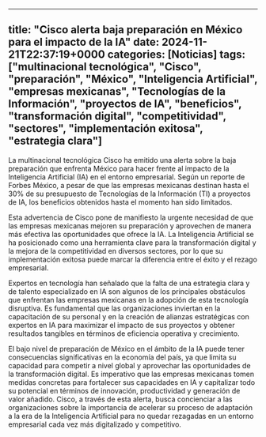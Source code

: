 
---
title: "Cisco alerta baja preparación en México para el impacto de la IA"
date: 2024-11-21T22:37:19+0000
categories: [Noticias]
tags: ["multinacional tecnológica", "Cisco", "preparación", "México", "Inteligencia Artificial", "empresas mexicanas", "Tecnologías de la Información", "proyectos de IA", "beneficios", "transformación digital", "competitividad", "sectores", "implementación exitosa", "estrategia clara"]
---

La multinacional tecnológica Cisco ha emitido una alerta sobre la baja preparación que enfrenta México para hacer frente al impacto de la Inteligencia Artificial (IA) en el entorno empresarial. Según un reporte de Forbes México, a pesar de que las empresas mexicanas destinan hasta el 30% de su presupuesto de Tecnologías de la Información (TI) a proyectos de IA, los beneficios obtenidos hasta el momento han sido limitados.

Esta advertencia de Cisco pone de manifiesto la urgente necesidad de que las empresas mexicanas mejoren su preparación y aprovechen de manera más efectiva las oportunidades que ofrece la IA. La Inteligencia Artificial se ha posicionado como una herramienta clave para la transformación digital y la mejora de la competitividad en diversos sectores, por lo que su implementación exitosa puede marcar la diferencia entre el éxito y el rezago empresarial.

Expertos en tecnología han señalado que la falta de una estrategia clara y de talento especializado en IA son algunos de los principales obstáculos que enfrentan las empresas mexicanas en la adopción de esta tecnología disruptiva. Es fundamental que las organizaciones inviertan en la capacitación de su personal y en la creación de alianzas estratégicas con expertos en IA para maximizar el impacto de sus proyectos y obtener resultados tangibles en términos de eficiencia operativa y crecimiento.

El bajo nivel de preparación de México en el ámbito de la IA puede tener consecuencias significativas en la economía del país, ya que limita su capacidad para competir a nivel global y aprovechar las oportunidades de la transformación digital. Es imperativo que las empresas mexicanas tomen medidas concretas para fortalecer sus capacidades en IA y capitalizar todo su potencial en términos de innovación, productividad y generación de valor añadido. Cisco, a través de esta alerta, busca concienciar a las organizaciones sobre la importancia de acelerar su proceso de adaptación a la era de la Inteligencia Artificial para no quedar rezagadas en un entorno empresarial cada vez más digitalizado y competitivo.
    